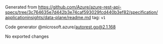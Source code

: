 Generated from https://github.com/Azure/azure-rest-api-specs/tree/3c764635e7d442b3e74caf593029fcd440b3ef82/specification/applicationinsights/data-plane/readme.md tag: `v1`

Code generator @microsoft.azure/autorest.go@2.1.168

No exported changes
